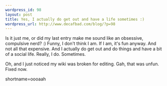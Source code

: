 ```yaml
--- 
wordpress_id: 98
layout: post
title: Yes, I actually do get out and have a life sometimes :)
wordpress_url: http://www.decafbad.com/blog/?p=98
---
```

<p>Is it just me, or did my last entry make me sound like an obsessive, compulsive nerd?  :)  Funny, I don't think I am.  If I am, it's fun anyway.  And not all that expensive.  And I actually do get out and do things and have a bit of a social life.  Really, I do.  Sometimes.</p>
<p>Oh, and I just noticed my wiki was broken for editing.  Gah, that was unfun.  Fixed now.</p>
<!--more-->
shortname=oooaah

